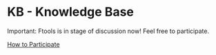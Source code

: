 # KB - Knowledge Base

Important: Ftools is in stage of discussion now!
Feel free to participate.

[How to Participate](http://dupa.com)


